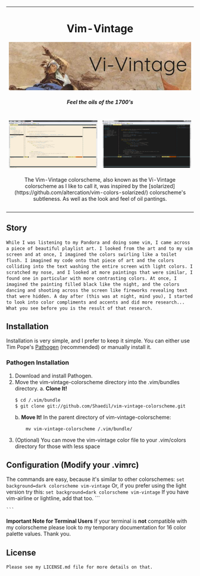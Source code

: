 <table><tbody align="center">

<tr><td colspan='2'><h1>Vim-Vintage</h1>

<img src="https://github.com/Shaedil/vim-vintage-colorscheme/raw/master/images/Banner.jpg" />

<h4> <i>Feel the oils of the 1700's</i> </h4>

</td></tr>
<tr></tr>
<tr>
<td>
<br>
<img alt="screenshot of the vim-vintage color theme, light version" src="https://github.com/Shaedil/vim-vintage-colorscheme/raw/master/images/Vintage-light.png" width="430" />
<br>
</td>
<td>
<br>
<img alt="screenshot of the vim-vintage color theme, dark version" src="https://github.com/Shaedil/vim-vintage-colorscheme/raw/master/images/Vintage-dark.png" width="430" />
<br>
</td>
</tr>

<tr></tr>

<tr><td colspan='2'>

<p>The Vim-Vintage colorscheme, also known as the Vi-Vintage colorscheme as I like to call it, was inspired by the [solarized](https://github.com/altercation/vim-colors-solarized/) colorscheme's subtleness. As well as the look and feel of oil pantings.</p>


<h5></h5>
</td></tr>

</tbody></table>

## Story
    While I was listening to my Pandora and doing some vim, I came across a piece of beautiful playlist art. I looked from the art and to my vim screen and at once, I imagined the colors swirling like a toilet flush. I imagined my code onto that piece of art and the colors colliding into the text washing the entire screen with light colors. I scratched my nose, and I looked at more paintings that were similar, I found one in particular with more contrasting colors. At once, I imagined the painting filled black like the night, and the colors dancing and shooting across the screen like fireworks revealing text that were hidden. A day after (this was at night, mind you), I started to look into color compliments and accents and did more research... What you see before you is the result of that research.

## Installation
Installation is very simple, and I prefer to keep it simple. You can either use Tim Pope's [Pathogen](https://github.com/tpope/vim-pathogen) (recommended) or manually install it.

### Pathogen Installation 
1. Download and install Pathogen.
2. Move the vim-vintage-colorscheme directory into the .vim/bundles directory.
    a. **Clone It!** 
    ```
    $ cd /.vim/bundle
    $ git clone git://github.com/Shaedil/vim-vintage-colorscheme.git
    ```
    b. **Move It!**
    In the parent directory of vim-vintage-colorscheme:
    ```
        mv vim-vintage-colorscheme /.vim/bundle/
    ```
3. (Optional) You can move the vim-vintage color file to your .vim/colors directory for those with less space

## Configuration (Modify your .vimrc)
The commands are easy, because it's similar to other colorschemes:
    ```
    set background=dark
    colorscheme vim-vintage
    ```
Or, if you prefer using the light version try this:
    ```
    set background=dark
    colorscheme vim-vintage
    ```
If you have vim-airline or lightline, add that too.
    ```
     
    ```
**Important Note for Terminal Users** If your terminal is **not** compatible with my colorscheme please look to my temporary documentation for 16 color palette values. Thank you.

## License
    Please see my LICENSE.md file for more details on that.
